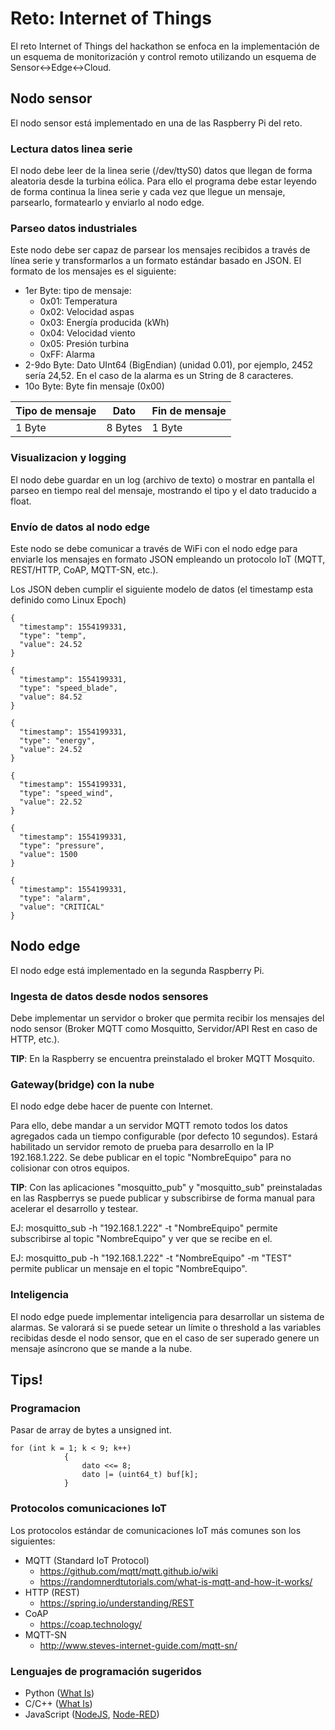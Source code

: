 # Reto: Internet of Things

El reto Internet of Things del hackathon se enfoca en la implementación de un esquema de monitorización y control remoto utilizando un esquema de Sensor<->Edge<->Cloud.

## Nodo sensor
El nodo sensor está implementado en una de las Raspberry Pi del reto. 

### Lectura datos linea serie
El nodo debe leer de la linea serie (/dev/ttyS0) datos que llegan de forma aleatoria desde la turbina eólica. Para ello el programa debe estar leyendo de forma continua la linea serie y cada vez que llegue un mensaje, parsearlo, formatearlo y enviarlo al nodo edge.

### Parseo datos industriales
Este nodo debe ser capaz de parsear los mensajes recibidos a través de línea serie y transformarlos a un formato estándar basado en JSON.
El formato de los mensajes es el siguiente:
- 1er Byte: tipo de mensaje:
  - 0x01: Temperatura
  - 0x02: Velocidad aspas
  - 0x03: Energía producida (kWh)
  - 0x04: Velocidad viento
  - 0x05: Presión turbina
  - 0xFF: Alarma
- 2-9do Byte: Dato UInt64 (BigEndian) (unidad 0.01), por ejemplo, 2452 sería 24,52. En el caso de la alarma es un String de 8 caracteres.
- 10o Byte: Byte fin mensaje (0x00)

| Tipo de mensaje | Dato | Fin de mensaje |
| --- | --- | --- |
| 1 Byte | 8 Bytes | 1 Byte |

### Visualizacion y logging
El nodo debe guardar en un log (archivo de texto) o mostrar en pantalla el parseo en tiempo real del mensaje, mostrando el tipo y el dato traducido a float.

### Envío de datos al nodo edge
Este nodo se debe comunicar a través de WiFi con el nodo edge para enviarle los mensajes en formato JSON empleando un protocolo IoT (MQTT, REST/HTTP, CoAP, MQTT-SN, etc.).

Los JSON deben cumplir el siguiente modelo de datos (el timestamp esta definido como Linux Epoch)
```
{
  "timestamp": 1554199331,
  "type": "temp",
  "value": 24.52
}
```
```
{
  "timestamp": 1554199331,
  "type": "speed_blade",
  "value": 84.52
}
```
```
{
  "timestamp": 1554199331,
  "type": "energy",
  "value": 24.52
}
```
```
{
  "timestamp": 1554199331,
  "type": "speed_wind",
  "value": 22.52
}
```
```
{
  "timestamp": 1554199331,
  "type": "pressure",
  "value": 1500
}
```
```
{
  "timestamp": 1554199331,
  "type": "alarm",
  "value": "CRITICAL"
}
```

## Nodo edge
El nodo edge está implementado en la segunda Raspberry Pi.

### Ingesta de datos desde nodos sensores
Debe implementar un servidor o broker que permita recibir los mensajes del nodo sensor (Broker MQTT como Mosquitto, Servidor/API Rest en caso de HTTP, etc.).

**TIP**: En la Raspberry se encuentra preinstalado el broker MQTT Mosquito.

### Gateway(bridge) con la nube
El nodo edge debe hacer de puente con Internet. 

Para ello, debe mandar a un servidor MQTT remoto todos los datos agregados cada un tiempo configurable (por defecto 10 segundos).
Estará habilitado un servidor remoto de prueba para desarrollo en la IP 192.168.1.222. Se debe publicar en el topic "NombreEquipo" para no colisionar con otros equipos.

**TIP**: Con las aplicaciones "mosquitto_pub" y "mosquitto_sub" preinstaladas en las Raspberrys se puede publicar y subscribirse de forma manual para acelerar el desarrollo y testear.

EJ: mosquitto_sub -h "192.168.1.222" -t "NombreEquipo" permite subscribirse al topic "NombreEquipo" y ver que se recibe en el.

EJ: mosquitto_pub -h "192.168.1.222" -t "NombreEquipo" -m "TEST" permite publicar un mensaje en el topic "NombreEquipo".

### Inteligencia
El nodo edge puede implementar inteligencia para desarrollar un sistema de alarmas. Se valorará si se puede setear un límite o threshold a las variables recibidas desde el nodo sensor, que en el caso de ser superado genere un mensaje asíncrono que se mande a la nube.

## Tips!
### Programacion
Pasar de array de bytes a unsigned int.
```
for (int k = 1; k < 9; k++)
			{
				dato <<= 8;
				dato |= (uint64_t) buf[k];
			}
```
### Protocolos comunicaciones IoT
Los protocolos estándar de comunicaciones IoT más comunes son los siguientes:

- MQTT (Standard IoT Protocol)
  - https://github.com/mqtt/mqtt.github.io/wiki
  - https://randomnerdtutorials.com/what-is-mqtt-and-how-it-works/
- HTTP (REST)
  - https://spring.io/understanding/REST
- CoAP
  - https://coap.technology/
- MQTT-SN
  - http://www.steves-internet-guide.com/mqtt-sn/

### Lenguajes de programación sugeridos
- Python ([What Is](https://www.python.org/))
- C/C++ ([What Is](https://www.programiz.com/c-programming))
- JavaScript ([NodeJS](https://nodejs.org/en/about/), [Node-RED](https://nodered.org/))
